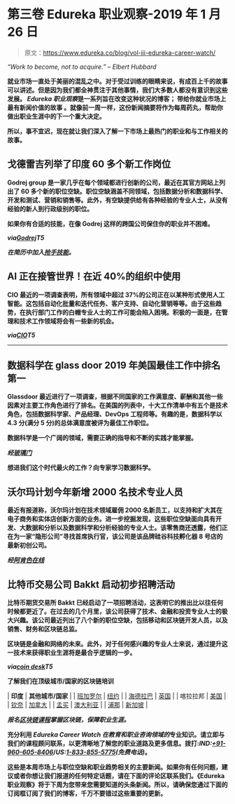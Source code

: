 # 第三卷 Edureka 职业观察-2019 年 1 月 26 日

> 原文：<https://www.edureka.co/blog/vol-iii-edureka-career-watch/>

*“Work to become, not to acquire.” – Elbert Hubbard*

**就业市场一直处于美丽的混乱之中。对于受过训练的眼睛来说，有成百上千的故事可以讲述。但是因为我们都全神贯注于其他事情，我们大多数人都没有意识到这些发展。 *Edureka 职业观察*是一系列旨在改变这种状况的博客； 带给你就业市场上最有新闻价值的故事 。就像前一周一样，这份新闻摘要将作为每周药丸，帮助你做出职业生涯中的下一个重大决定。**

**所以，事不宜迟，现在就让我们深入了解一下市场上最热门的职业和与工作相关的故事。**

## **戈德雷吉列举了印度 60 多个新工作岗位**

**Godrej group 是一家几乎在每个领域都进行创新的公司，最近在其官方网站上列出了 60 多个新的职位空缺。职位空缺涵盖不同领域，包括数据分析和数据科学、开发和测试、营销和销售等。此外，有空缺提供给有各种经验的专业人士，从没有经验的新人到行政级别的职位。**

**如果你有合适的技能，在像 Godrej 这样的跨国公司保住你的职业并不困难。**

*****via[Godrej](http://www.godrej.com/careers.html)T5*****

***在简历中加入[抢手技能](https://www.edureka.co/all-courses)。***

## ****AI 正在接管世界！在近 40%的组织中使用****

**CIO 最近的一项调查表明，所有领域中超过 37%的公司正在以某种形式使用人工智能。这包括自动化批量和迭代任务、客户支持、自动化营销等等。由于这些趋势，在执行部门工作的白帽专业人士的工作可能会陷入困境。积极的一面是，在管理和技术工作领域将会有一些新的机会。**

*****via[CIO](http://www.cio.in/media-releases/37-percent-organisations-have-implemented-ai-some-form-survey)T5*****

********

## ****数据科学在 glass door 2019 年美国最佳工作中排名第一****

**Glassdoor 最近进行了一项调查，根据不同国家的工作满意度、薪酬和其他一些因素对主要工作角色进行了排名。在美国的列表中，十大工作清单中有五个是技术角色，包括数据科学家、产品经理、DevOps 工程师等。有趣的是，数据科学以 4.3 分(满分 5 分)的总体满意度被评为最佳工作职位。**

**数据科学是一个广阔的领域，需要正确的指导和不断的实践才能掌握。**

*****经[玻璃门](https://www.glassdoor.com/List/Best-Jobs-in-America-LST_KQ0,20.htm)*****

**想进我们这个时代最火的工作？向专家学习数据科学。**

## ****沃尔玛计划今年新增 2000 名技术专业人员****

**最近有报道称，沃尔玛计划在技术领域雇佣 2000 名新员工，以支持和扩大其在电子商务和实体店创新方面的业务。进一步挖掘发现，这些职位空缺面向具有开发、大数据和分析以及数据科学和分析经验的专业人士。该零售商还透露，他们正在为一家“隐形公司”寻找首席执行官，该公司是该品牌硅谷科技孵化器 8 号店的最新初创公司。**

*****经[阿肯色在线](https://www.arkansasonline.com/news/2019/jan/18/walmart-plans-2-000-hires-for-technolog/)*****

## ****比特币交易公司 Bakkt 启动初步招聘活动****

**比特币期货交易所 Bakkt 已经启动了一项招聘活动，这表明它的推出比以往任何时候都更近了。在过去的几个月里，该公司获得了技术、金融和投资专业人士的极大兴趣。该公司最近列出了八个新的职位空缺，包括移动和区块链开发人员，以及销售、财务和区块链总监。**

**区块链是金融和网络的未来。此外，对于任何感兴趣的专业人士来说，通过提升这一技术来获得职业生涯将是最合乎逻辑的一步。**

*****via[coin desk](https://www.coindesk.com/bakkt-makes-initial-hiring-push-for-bitcoin-futures-exchange)T5*****

****了解我们在顶级城市/国家的区块链培训****

| **印度** | **其他城市/国家** |
| [班加罗尔](https://www.edureka.co/blockchain-training-bangalore) | [纽约](https://www.edureka.co/blockchain-training-new-york-city) |
| [海德拉巴](https://www.edureka.co/blockchain-training-hyderabad) | [英国](https://www.edureka.co/blockchain-training-uk) |
| 喀拉拉邦 | [美国](https://www.edureka.co/blockchain-training-usa) |
| [钦奈](https://www.edureka.co/blockchain-training-chennai) | [加拿大](https://www.edureka.co/blockchain-training-canada) |
| [孟买](https://www.edureka.co/blockchain-training-mumbai) | [澳大利亚](https://www.edureka.co/blockchain-training-australia) |
| [浦那](https://www.edureka.co/blockchain-training-pune) | [新加坡](https://www.edureka.co/blockchain-training-singapore) |

***报名[区块链课程](https://www.edureka.co/blockchain-training)掌握区块链，保障职业生涯。***

**充分利用 *Edureka Career Watch 在教育和职业咨询领域的*专业知识。请立即与我们的课程顾问联系，以更清晰地了解您的职业道路及更多信息。**拨打:*IND:[+91-960-605-8406](tel:9606058406)*/*US:[1-833-855-5775](tel:18338555775)(免费电话)*。****

**这些是本周市场上与职位空缺和职业趋势相关的主要新闻。如果你有任何问题，建议或者你想让我们报道的任何特定话题，请在下面的评论区联系我们。《Edureka 职业观察》将于下周为您带来您需要知道的头条新闻。所以，请确保您通过下面的订阅框订阅了我们的博客，千万不要错过这些重要的更新。**